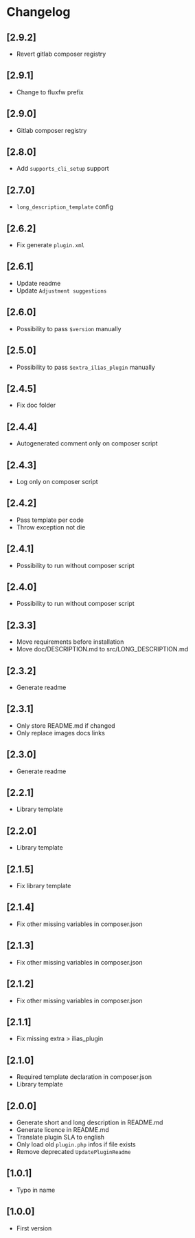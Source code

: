 # Changelog

## [2.9.2]
- Revert gitlab composer registry

## [2.9.1]
- Change to fluxfw prefix

## [2.9.0]
- Gitlab composer registry

## [2.8.0]
- Add `supports_cli_setup` support

## [2.7.0]
- `long_description_template` config

## [2.6.2]
- Fix generate `plugin.xml`

## [2.6.1]
- Update readme
- Update `Adjustment suggestions`

## [2.6.0]
- Possibility to pass `$version` manually

## [2.5.0]
- Possibility to pass `$extra_ilias_plugin` manually

## [2.4.5]
- Fix doc folder

## [2.4.4]
- Autogenerated comment only on composer script

## [2.4.3]
- Log only on composer script

## [2.4.2]
- Pass template per code
- Throw exception not die

## [2.4.1]
- Possibility to run without composer script

## [2.4.0]
- Possibility to run without composer script

## [2.3.3]
- Move requirements before installation
- Move doc/DESCRIPTION.md to src/LONG_DESCRIPTION.md

## [2.3.2]
- Generate readme

## [2.3.1]
- Only store README.md if changed
- Only replace images docs links

## [2.3.0]
- Generate readme

## [2.2.1]
- Library template

## [2.2.0]
- Library template

## [2.1.5]
- Fix library template

## [2.1.4]
- Fix other missing variables in composer.json

## [2.1.3]
- Fix other missing variables in composer.json

## [2.1.2]
- Fix other missing variables in composer.json

## [2.1.1]
- Fix missing extra > ilias_plugin

## [2.1.0]
- Required template declaration in composer.json
- Library template

## [2.0.0]
- Generate short and long description in README.md
- Generate licence in README.md
- Translate plugin SLA to english
- Only load old `plugin.php` infos if file exists
- Remove deprecated `UpdatePluginReadme`

## [1.0.1]
- Typo in name

## [1.0.0]
- First version
